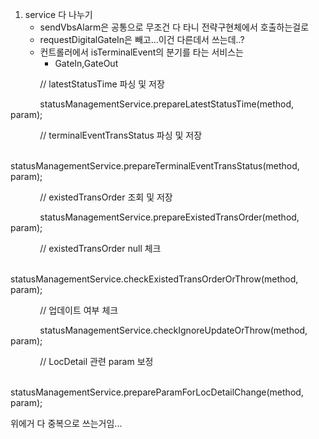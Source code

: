 
1.  service 다 나누기
	- sendVbsAlarm은 공통으로 무조건 다 타니 전략구현체에서 호출하는걸로
	- requestDigitalGateIn은 빼고...이건 다른데서 쓰는데..?
	- 컨트롤러에서 isTerminalEvent의 분기를 타는 서비스는
		- GateIn,GateOut



            // latestStatusTime 파싱 및 저장

            statusManagementService.prepareLatestStatusTime(method, param);

  

            // terminalEventTransStatus 파싱 및 저장

            statusManagementService.prepareTerminalEventTransStatus(method, param);

  

            // existedTransOrder 조회 및 저장

            statusManagementService.prepareExistedTransOrder(method, param);

  

            // existedTransOrder null 체크

            statusManagementService.checkExistedTransOrderOrThrow(method, param);

  

            // 업데이트 여부 체크

            statusManagementService.checkIgnoreUpdateOrThrow(method, param);

  

            // LocDetail 관련 param 보정

            statusManagementService.prepareParamForLocDetailChange(method, param);

위에거 다 중복으로 쓰는거임...